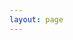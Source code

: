 ```yaml
---
layout: page
---
```


<script setup>
import {
  VPTeamPage,
  VPTeamPageTitle,
  VPTeamMembers,
  VPTeamPageSection
} from 'vitepress/theme';

const ops = [
    {
    avatar:'/res/avatar/xc.jpg',
    name: 'XC小陈',
    title: '服主',
    desc: '>叶服腐竹<br>解决问题最有思路的人',
    links: [
        { icon:'bilibili', link: 'https://i.bilibili.com/621908460' },
        { icon:'github',link: ' https://github.com/XChen446'}
    ]
    },
    {
    avatar: '/res/avatar/NYQF.jpg',
    name: '柠言千枫',
    title: '金主',
    desc: '叶服金主<br>万年不出现',
    links:[
        {icon: 'bilibili',link: 'https://space.bilibili.com/473233505'}
    ]
    },
];
const players = [
    {
    avatar:'res/img/bgd_img',
    name: '占位符',
    desc: '没东西不知道会发生什么<br>可随意删除',
    }
]
</script>

<VPTeamPage>
  <VPTeamPageTitle>
    <template #title>叶服成员</template>
    <template #lead>可以自由修改描述</template>
  </VPTeamPageTitle>
<VPTeamPageSection>
    <template #title>管理组</template>
    <template #members>
      <VPTeamMembers size="medium" :members="ops"></VPTeamMembers>
    </template>
</VPTeamPageSection>
<VPTeamPageSection>
    <template #title>玩家们</template>
    <template #members>
      <VPTeamMembers size="small" :members="players"></VPTeamMembers>
    </template>
</VPTeamPageSection>
</VPTeamPage>